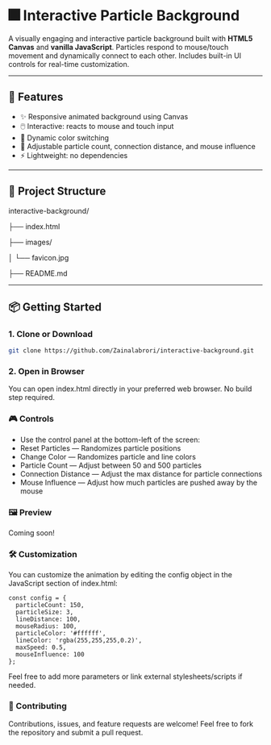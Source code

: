 # 🎆 Interactive Particle Background

A visually engaging and interactive particle background built with **HTML5 Canvas** and **vanilla JavaScript**. Particles respond to mouse/touch movement and dynamically connect to each other. Includes built-in UI controls for real-time customization.

---

## 🚀 Features

- ✨ Responsive animated background using Canvas
- 🖱️ Interactive: reacts to mouse and touch input
- 🎨 Dynamic color switching
- 🔧 Adjustable particle count, connection distance, and mouse influence
- ⚡ Lightweight: no dependencies

---

## 📂 Project Structure

interactive-background/

├── index.html

├── images/

│ └── favicon.jpg

├── README.md


---

## 📦 Getting Started

### 1. Clone or Download

```bash
git clone https://github.com/Zainalabrori/interactive-background.git
```

### 2. Open in Browser
You can open index.html directly in your preferred web browser. No build step required.

### 🎮 Controls
- Use the control panel at the bottom-left of the screen:
- Reset Particles — Randomizes particle positions
- Change Color — Randomizes particle and line colors
- Particle Count — Adjust between 50 and 500 particles
- Connection Distance — Adjust the max distance for particle connections
- Mouse Influence — Adjust how much particles are pushed away by the mouse

### 🖼️ Preview
Coming soon!

### 🛠️ Customization
You can customize the animation by editing the config object in the JavaScript section of index.html:
```
const config = {
  particleCount: 150,
  particleSize: 3,
  lineDistance: 100,
  mouseRadius: 100,
  particleColor: '#ffffff',
  lineColor: 'rgba(255,255,255,0.2)',
  maxSpeed: 0.5,
  mouseInfluence: 100
};
```

Feel free to add more parameters or link external stylesheets/scripts if needed.

### 🤝 Contributing
Contributions, issues, and feature requests are welcome!
Feel free to fork the repository and submit a pull request.
